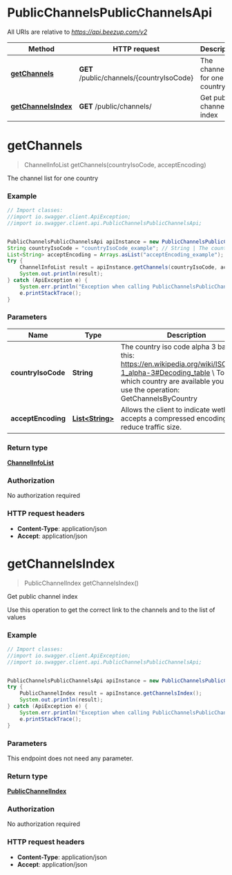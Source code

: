 # PublicChannelsPublicChannelsApi

All URIs are relative to *https://api.beezup.com/v2*

Method | HTTP request | Description
------------- | ------------- | -------------
[**getChannels**](PublicChannelsPublicChannelsApi.md#getChannels) | **GET** /public/channels/{countryIsoCode} | The channel list for one country
[**getChannelsIndex**](PublicChannelsPublicChannelsApi.md#getChannelsIndex) | **GET** /public/channels/ | Get public channel index


<a name="getChannels"></a>
# **getChannels**
> ChannelInfoList getChannels(countryIsoCode, acceptEncoding)

The channel list for one country

### Example
```java
// Import classes:
//import io.swagger.client.ApiException;
//import io.swagger.client.api.PublicChannelsPublicChannelsApi;


PublicChannelsPublicChannelsApi apiInstance = new PublicChannelsPublicChannelsApi();
String countryIsoCode = "countryIsoCode_example"; // String | The country iso code alpha 3 based on this: https://en.wikipedia.org/wiki/ISO_3166-1_alpha-3#Decoding_table \\ To know which country are available you have to use the operation: GetChannelsByCountry 
List<String> acceptEncoding = Arrays.asList("acceptEncoding_example"); // List<String> | Allows the client to indicate wether it accepts a compressed encoding to reduce traffic size.
try {
    ChannelInfoList result = apiInstance.getChannels(countryIsoCode, acceptEncoding);
    System.out.println(result);
} catch (ApiException e) {
    System.err.println("Exception when calling PublicChannelsPublicChannelsApi#getChannels");
    e.printStackTrace();
}
```

### Parameters

Name | Type | Description  | Notes
------------- | ------------- | ------------- | -------------
 **countryIsoCode** | **String**| The country iso code alpha 3 based on this: https://en.wikipedia.org/wiki/ISO_3166-1_alpha-3#Decoding_table \\ To know which country are available you have to use the operation: GetChannelsByCountry  |
 **acceptEncoding** | [**List&lt;String&gt;**](String.md)| Allows the client to indicate wether it accepts a compressed encoding to reduce traffic size. |

### Return type

[**ChannelInfoList**](ChannelInfoList.md)

### Authorization

No authorization required

### HTTP request headers

 - **Content-Type**: application/json
 - **Accept**: application/json

<a name="getChannelsIndex"></a>
# **getChannelsIndex**
> PublicChannelIndex getChannelsIndex()

Get public channel index

Use this operation to get the correct link to the channels and to the list of values

### Example
```java
// Import classes:
//import io.swagger.client.ApiException;
//import io.swagger.client.api.PublicChannelsPublicChannelsApi;


PublicChannelsPublicChannelsApi apiInstance = new PublicChannelsPublicChannelsApi();
try {
    PublicChannelIndex result = apiInstance.getChannelsIndex();
    System.out.println(result);
} catch (ApiException e) {
    System.err.println("Exception when calling PublicChannelsPublicChannelsApi#getChannelsIndex");
    e.printStackTrace();
}
```

### Parameters
This endpoint does not need any parameter.

### Return type

[**PublicChannelIndex**](PublicChannelIndex.md)

### Authorization

No authorization required

### HTTP request headers

 - **Content-Type**: application/json
 - **Accept**: application/json


